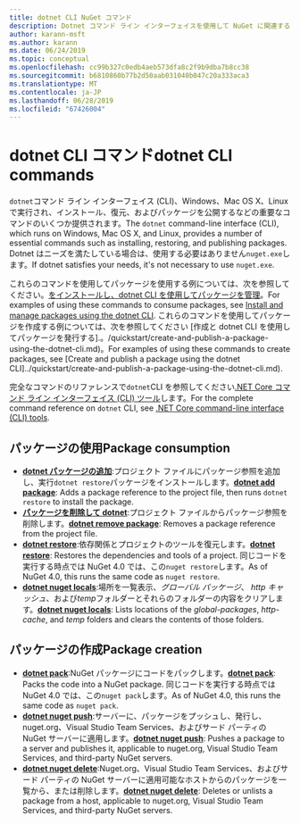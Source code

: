 ```yaml
---
title: dotnet CLI NuGet コマンド
description: Dotnet コマンド ライン インターフェイスを使用して NuGet に関連するコマンドの簡単なリファレンスです。
author: karann-msft
ms.author: karann
ms.date: 06/24/2019
ms.topic: conceptual
ms.openlocfilehash: cc99b327c0edb4aeb573dfa8c2f9b9dba7b8cc38
ms.sourcegitcommit: b6810860b77b2d50aab031040b047c20a333aca3
ms.translationtype: MT
ms.contentlocale: ja-JP
ms.lasthandoff: 06/28/2019
ms.locfileid: "67426004"
---
```

# <a name="dotnet-cli-commands"></a><span data-ttu-id="47859-103">dotnet CLI コマンド</span><span class="sxs-lookup"><span data-stu-id="47859-103">dotnet CLI commands</span></span>

<span data-ttu-id="47859-104">`dotnet`コマンド ライン インターフェイス (CLI)、Windows、Mac OS X、Linux で実行され、インストール、復元、およびパッケージを公開するなどの重要なコマンドのいくつか提供されます。</span><span class="sxs-lookup"><span data-stu-id="47859-104">The `dotnet` command-line interface (CLI), which runs on Windows, Mac OS X, and Linux, provides a number of essential commands such as installing, restoring, and publishing packages.</span></span> <span data-ttu-id="47859-105">Dotnet はニーズを満たしている場合は、使用する必要はありません`nuget.exe`します。</span><span class="sxs-lookup"><span data-stu-id="47859-105">If dotnet satisfies your needs, it's not necessary to use `nuget.exe`.</span></span>

<span data-ttu-id="47859-106">これらのコマンドを使用してパッケージを使用する例については、次を参照してください。[をインストールし、dotnet CLI を使用してパッケージを管理](../consume-packages/install-use-packages-dotnet-cli.md)。</span><span class="sxs-lookup"><span data-stu-id="47859-106">For examples of using these commands to consume packages, see [Install and manage packages using the dotnet CLI](../consume-packages/install-use-packages-dotnet-cli.md).</span></span> <span data-ttu-id="47859-107">これらのコマンドを使用してパッケージを作成する例については、次を参照してください [作成と dotnet CLI を使用してパッケージを発行する].。/quickstart/create-and-publish-a-package-using-the-dotnet-cli.md)。</span><span class="sxs-lookup"><span data-stu-id="47859-107">For examples of using these commands to create packages, see [Create and publish a package using the dotnet CLI]../quickstart/create-and-publish-a-package-using-the-dotnet-cli.md).</span></span>

<span data-ttu-id="47859-108">完全なコマンドのリファレンスで`dotnet`CLI を参照してください[.NET Core コマンド ライン インターフェイス (CLI) ツール](/dotnet/core/tools/?tabs=netcore2x)します。</span><span class="sxs-lookup"><span data-stu-id="47859-108">For the complete command reference on `dotnet` CLI, see [.NET Core command-line interface (CLI) tools](/dotnet/core/tools/?tabs=netcore2x).</span></span>

## <a name="package-consumption"></a><span data-ttu-id="47859-109">パッケージの使用</span><span class="sxs-lookup"><span data-stu-id="47859-109">Package consumption</span></span>

- <span data-ttu-id="47859-110">[**dotnet パッケージの追加**](/dotnet/core/tools/dotnet-add-package):プロジェクト ファイルにパッケージ参照を追加し、実行`dotnet restore`パッケージをインストールします。</span><span class="sxs-lookup"><span data-stu-id="47859-110">[**dotnet add package**](/dotnet/core/tools/dotnet-add-package): Adds a package reference to the project file, then runs `dotnet restore` to install the package.</span></span>
- <span data-ttu-id="47859-111">[**パッケージを削除して dotnet**](/dotnet/core/tools/dotnet-remove-package):プロジェクト ファイルからパッケージ参照を削除します。</span><span class="sxs-lookup"><span data-stu-id="47859-111">[**dotnet remove package**](/dotnet/core/tools/dotnet-remove-package): Removes a package reference from the project file.</span></span>
- <span data-ttu-id="47859-112">[**dotnet restore**](/dotnet/core/tools/dotnet-restore?tabs=netcore2x):依存関係とプロジェクトのツールを復元します。</span><span class="sxs-lookup"><span data-stu-id="47859-112">[**dotnet restore**](/dotnet/core/tools/dotnet-restore?tabs=netcore2x): Restores the dependencies and tools of a project.</span></span> <span data-ttu-id="47859-113">同じコードを実行する時点では NuGet 4.0 では、この`nuget restore`します。</span><span class="sxs-lookup"><span data-stu-id="47859-113">As of NuGet 4.0, this runs the same code as `nuget restore`.</span></span>
- <span data-ttu-id="47859-114">[**dotnet nuget locals**](/dotnet/core/tools/dotnet-nuget-locals):場所を一覧表示、*グローバル パッケージ*、 *http キャッシュ*、および*temp*フォルダーとそれらのフォルダーの内容をクリアします。</span><span class="sxs-lookup"><span data-stu-id="47859-114">[**dotnet nuget locals**](/dotnet/core/tools/dotnet-nuget-locals): Lists locations of the *global-packages*, *http-cache*, and *temp* folders and clears the contents of those folders.</span></span>

## <a name="package-creation"></a><span data-ttu-id="47859-115">パッケージの作成</span><span class="sxs-lookup"><span data-stu-id="47859-115">Package creation</span></span>

- <span data-ttu-id="47859-116">[**dotnet pack**](/dotnet/core/tools/dotnet-pack?tabs=netcore2x):NuGet パッケージにコードをパックします。</span><span class="sxs-lookup"><span data-stu-id="47859-116">[**dotnet pack**](/dotnet/core/tools/dotnet-pack?tabs=netcore2x): Packs the code into a NuGet package.</span></span> <span data-ttu-id="47859-117">同じコードを実行する時点では NuGet 4.0 では、この`nuget pack`します。</span><span class="sxs-lookup"><span data-stu-id="47859-117">As of NuGet 4.0, this runs the same code as `nuget pack`.</span></span>
- <span data-ttu-id="47859-118">[**dotnet nuget push**](/dotnet/core/tools/dotnet-nuget-push):サーバーに、パッケージをプッシュし、発行し、nuget.org、Visual Studio Team Services、およびサード パーティの NuGet サーバーに適用します。</span><span class="sxs-lookup"><span data-stu-id="47859-118">[**dotnet nuget push**](/dotnet/core/tools/dotnet-nuget-push): Pushes a package to a server and publishes it, applicable to nuget.org, Visual Studio Team Services, and third-party NuGet servers.</span></span>
- <span data-ttu-id="47859-119">[**dotnet nuget delete**](/dotnet/core/tools/dotnet-nuget-delete):Nuget.org、Visual Studio Team Services、およびサード パーティの NuGet サーバーに適用可能なホストからのパッケージを一覧から、または削除します。</span><span class="sxs-lookup"><span data-stu-id="47859-119">[**dotnet nuget delete**](/dotnet/core/tools/dotnet-nuget-delete): Deletes or unlists a package from a host, applicable to nuget.org, Visual Studio Team Services, and third-party NuGet servers.</span></span>
